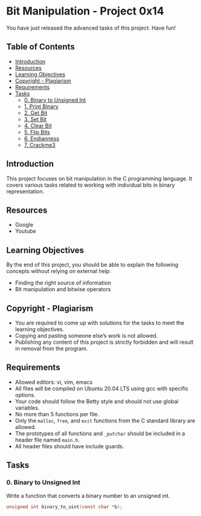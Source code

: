 # Bit Manipulation - Project 0x14

You have just released the advanced tasks of this project. Have fun!

## Table of Contents

- [Introduction](#introduction)
- [Resources](#resources)
- [Learning Objectives](#learning-objectives)
- [Copyright - Plagiarism](#copyright---plagiarism)
- [Requirements](#requirements)
- [Tasks](#tasks)
  - [0. Binary to Unsigned Int](#0-binary-to-unsigned-int)
  - [1. Print Binary](#1-print-binary)
  - [2. Get Bit](#2-get-bit)
  - [3. Set Bit](#3-set-bit)
  - [4. Clear Bit](#4-clear-bit)
  - [5. Flip Bits](#5-flip-bits)
  - [6. Endianness](#6-endianness)
  - [7. Crackme3](#7-crackme3)

## Introduction

This project focuses on bit manipulation in the C programming language. It covers various tasks related to working with individual bits in binary representation.

## Resources

- Google
- Youtube

## Learning Objectives

By the end of this project, you should be able to explain the following concepts without relying on external help:

- Finding the right source of information
- Bit manipulation and bitwise operators

## Copyright - Plagiarism

- You are required to come up with solutions for the tasks to meet the learning objectives.
- Copying and pasting someone else’s work is not allowed.
- Publishing any content of this project is strictly forbidden and will result in removal from the program.

## Requirements

- Allowed editors: vi, vim, emacs
- All files will be compiled on Ubuntu 20.04 LTS using gcc with specific options.
- Your code should follow the Betty style and should not use global variables.
- No more than 5 functions per file.
- Only the `malloc`, `free`, and `exit` functions from the C standard library are allowed.
- The prototypes of all functions and `_putchar` should be included in a header file named `main.h`.
- All header files should have include guards.

## Tasks

### 0. Binary to Unsigned Int

Write a function that converts a binary number to an unsigned int.

```c
unsigned int binary_to_uint(const char *b);

